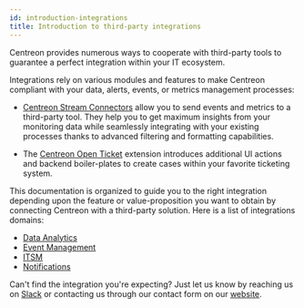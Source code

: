 ```yaml
---
id: introduction-integrations
title: Introduction to third-party integrations
---
```


Centreon provides numerous ways to cooperate with third-party tools to guarantee
a perfect integration within your IT ecosystem.

Integrations rely on various modules and features to make Centreon compliant with
your data, alerts, events, or metrics management processes:

- [Centreon Stream Connectors](https://github.com/centreon/centreon-stream-connector-scripts) allow you to send events and metrics to a third-party tool. They help you to get maximum insights from your monitoring data while seamlessly integrating with your existing processes thanks to advanced filtering and formatting capabilities.

- The [Centreon Open Ticket](../alerts-notifications/ticketing.md)
extension introduces additional UI actions and backend boiler-plates to create
cases within your favorite ticketing system.

This documentation is organized to guide you to the right integration depending upon the 
feature or value-proposition you want to obtain by connecting Centreon with a third-party
solution. Here is a list of integrations domains:

- [Data Analytics](../integrations/data-analytics/data-analytics-overview.md)
- [Event Management](../integrations/event-management/event-management-overview.md)
- [ITSM](../integrations/itsm/itsm-overview.md)
- [Notifications](../integrations/notifications/notifications-overview.md)

Can't find the integration you're expecting? Just let us know by reaching
us on [Slack](https://centreon.slack.com) or contacting us through our contact
form on our [website](https://www.centreon.com/en/contact/).

